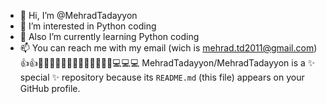 - 👋 Hi, I’m @MehradTadayyon
- 👀 I’m interested in Python coding
- 🌱 Also I’m currently learning Python coding
- 📫 You can reach me with my email (wich is mehrad.td2011@gmail.com)
👍👍🎉🎉🎉👨‍💻👨‍💻👨‍💻👨‍💻👨‍💻💻💻💻
MehradTadayyon/MehradTadayyon is a ✨ special ✨ repository because its `README.md` (this file) appears on your GitHub profile.
